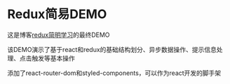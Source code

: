 # Redux简易DEMO


这是博客[redux简明学习](http://www.cnblogs.com/xiaohuochai/p/8447826.html)的最终DEMO

该DEMO演示了基于react和redux的基础结构划分、异步数据操作、提示信息处理、点击触发等基本操作

添加了react-router-dom和styled-components，可以作为react开发的脚手架